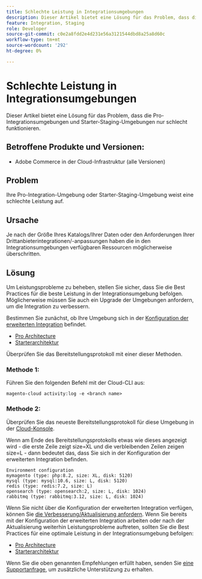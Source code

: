 ```yaml
---
title: Schlechte Leistung in Integrationsumgebungen
description: Dieser Artikel bietet eine Lösung für das Problem, dass die Pro-Integrationsumgebungen und Starter-Staging-Umgebungen nur schlecht funktionieren.
feature: Integration, Staging
role: Developer
source-git-commit: c0e2a8fdd2e4d231e56a3121544dbd8a25a8d60c
workflow-type: tm+mt
source-wordcount: '292'
ht-degree: 0%

---
```


# Schlechte Leistung in Integrationsumgebungen

Dieser Artikel bietet eine Lösung für das Problem, dass die Pro-Integrationsumgebungen und Starter-Staging-Umgebungen nur schlecht funktionieren.

## Betroffene Produkte und Versionen:

* Adobe Commerce in der Cloud-Infrastruktur (alle Versionen)

## Problem

Ihre Pro-Integration-Umgebung oder Starter-Staging-Umgebung weist eine schlechte Leistung auf.

## Ursache

Je nach der Größe Ihres Katalogs/Ihrer Daten oder den Anforderungen Ihrer Drittanbieterintegrationen/-anpassungen haben die in den Integrationsumgebungen verfügbaren Ressourcen möglicherweise überschritten.

## Lösung

Um Leistungsprobleme zu beheben, stellen Sie sicher, dass Sie die Best Practices für die beste Leistung in der Integrationsumgebung befolgen. Möglicherweise müssen Sie auch ein Upgrade der Umgebungen anfordern, um die Integration zu verbessern.

Bestimmen Sie zunächst, ob Ihre Umgebung sich in der [Konfiguration der erweiterten Integration](https://experienceleague.adobe.com/en/docs/commerce-knowledge-base/kb/announcements/commerce-announcements/integration-environment-enhancement-request-pro-and-starter) befindet.

* [Pro Architecture](https://experienceleague.adobe.com/en/docs/commerce-cloud-service/user-guide/architecture/pro-architecture#integration-environment)
* [Starterarchitektur](https://experienceleague.adobe.com/en/docs/commerce-cloud-service/user-guide/architecture/starter-architecture#staging-environment)

Überprüfen Sie das Bereitstellungsprotokoll mit einer dieser Methoden.

### Methode 1:

Führen Sie den folgenden Befehl mit der Cloud-CLI aus:

`magento-cloud activity:log -e <branch name>`

### Methode 2:

Überprüfen Sie das neueste Bereitstellungsprotokoll für diese Umgebung in der [Cloud-Konsole](https://console.adobecommerce.com).

Wenn am Ende des Bereitstellungsprotokolls etwas wie dieses angezeigt wird - die erste Zeile zeigt size=XL und die verbleibenden Zeilen zeigen size=L - dann bedeutet das, dass Sie sich in der Konfiguration der erweiterten Integration befinden.

```
Environment configuration
mymagento (type: php:8.2, size: XL, disk: 5120)
mysql (type: mysql:10.6, size: L, disk: 5120)
redis (type: redis:7.2, size: L)
opensearch (type: opensearch:2, size: L, disk: 1024)
rabbitmq (type: rabbitmq:3.12, size: L, disk: 1024)
```

Wenn Sie nicht über die Konfiguration der erweiterten Integration verfügen, können Sie [die Verbesserung/Aktualisierung anfordern](https://experienceleague.adobe.com/en/docs/commerce-knowledge-base/kb/announcements/commerce-announcements/integration-environment-enhancement-request-pro-and-starter).
Wenn Sie bereits mit der Konfiguration der erweiterten Integration arbeiten oder nach der Aktualisierung weiterhin Leistungsprobleme auftreten, sollten Sie die Best Practices für eine optimale Leistung in der Integrationsumgebung befolgen:

* [Pro Architecture](https://experienceleague.adobe.com/en/docs/commerce-cloud-service/user-guide/architecture/pro-architecture#integration-environment)
* [Starterarchitektur](https://experienceleague.adobe.com/en/docs/commerce-cloud-service/user-guide/architecture/starter-architecture#staging-environment)

Wenn Sie die oben genannten Empfehlungen erfüllt haben, senden Sie [eine Supportanfrage](https://experienceleague.adobe.com/en/docs/commerce-knowledge-base/kb/help-center-guide/magento-help-center-user-guide#submit-ticket), um zusätzliche Unterstützung zu erhalten.
 
